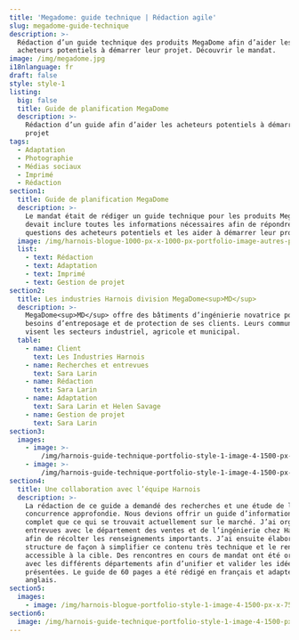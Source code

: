 ```yaml
---
title: 'Megadome: guide technique | Rédaction agile'
slug: megadome-guide-technique
description: >-
  Rédaction d’un guide technique des produits MegaDome afin d’aider les
  acheteurs potentiels à démarrer leur projet. Découvrir le mandat.
image: /img/megadome.jpg
i18nlanguage: fr
draft: false
style: style-1
listing:
  big: false
  title: Guide de planification MegaDome
  description: >-
    Rédaction d’un guide afin d’aider les acheteurs potentiels à démarrer leur
    projet
tags:
  - Adaptation
  - Photographie
  - Médias sociaux
  - Imprimé
  - Rédaction
section1:
  title: Guide de planification MegaDome
  description: >-
    Le mandat était de rédiger un guide technique pour les produits MegaDome. Il
    devait inclure toutes les informations nécessaires afin de répondre aux
    questions des acheteurs potentiels et les aider à démarrer leur projet. 
  image: /img/harnois-blogue-1000-px-x-1000-px-portfolio-image-autres-projets.jpg
  list:
    - text: Rédaction
    - text: Adaptation
    - text: Imprimé
    - text: Gestion de projet
section2:
  title: Les industries Harnois division MegaDome<sup>MD</sup>
  description: >-
    MegaDome<sup>MD</sup> offre des bâtiments d’ingénierie novatrice pour les
    besoins d’entreposage et de protection de ses clients. Leurs communications
    visent les secteurs industriel, agricole et municipal.
  table:
    - name: Client
      text: Les Industries Harnois
    - name: Recherches et entrevues
      text: Sara Larin
    - name: Rédaction
      text: Sara Larin
    - name: Adaptation
      text: Sara Larin et Helen Savage
    - name: Gestion de projet
      text: Sara Larin
section3:
  images:
    - image: >-
        /img/harnois-guide-technique-portfolio-style-1-image-4-1500-px-x-750-px1.png
    - image: >-
        /img/harnois-guide-technique-portfolio-style-1-image-4-1500-px-x-750-px2.png
section4:
  title: Une collaboration avec l’équipe Harnois
  description: >-
    La rédaction de ce guide a demandé des recherches et une étude de la
    concurrence approfondie. Nous devions offrir un guide d’information plus
    complet que ce qui se trouvait actuellement sur le marché. J’ai organisé des
    entrevues avec le département des ventes et de l’ingénierie chez Harnois
    afin de récolter les renseignements importants. J’ai ensuite élaboré une
    structure de façon à simplifier ce contenu très technique et le rendre
    accessible à la cible. Des rencontres en cours de mandat ont été organisées
    avec les différents départements afin d’unifier et valider les idées
    présentées. Le guide de 60 pages a été rédigé en français et adapté en
    anglais. 
section5:
  images:
    - image: /img/harnois-blogue-portfolio-style-1-image-4-1500-px-x-750-px.jpg
section6:
  image: /img/harnois-guide-technique-portfolio-style-1-image-4-1500-px-x-750-px1.png
---
```


